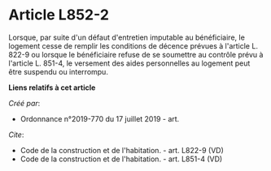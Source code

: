 # Article L852-2

Lorsque, par suite d'un défaut d'entretien imputable au bénéficiaire, le logement cesse de remplir les conditions de décence
prévues à l'article L. 822-9 ou lorsque le bénéficiaire refuse de se soumettre au contrôle prévu à l'article L. 851-4, le
versement des aides personnelles au logement peut être suspendu ou interrompu.

**Liens relatifs à cet article**

_Créé par_:

  - Ordonnance n°2019-770 du 17 juillet 2019 - art.

_Cite_:

  - Code de la construction et de l'habitation. - art. L822-9 (VD)
  - Code de la construction et de l'habitation. - art. L851-4 (VD)
